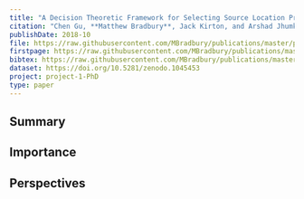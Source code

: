 ```yaml
---
title: "A Decision Theoretic Framework for Selecting Source Location Privacy Aware Routing Protocols in Wireless Sensor Networks"
citation: "Chen Gu, **Matthew Bradbury**, Jack Kirton, and Arshad Jhumka. A Decision Theoretic Framework for Selecting Source Location Privacy Aware Routing Protocols in Wireless Sensor Networks. *Future Generation Computing Systems*, 87:514–526, 2018. [doi:10.1016/j.future.2018.01.046](https://doi.org/10.1016/j.future.2018.01.046)."
publishDate: 2018-10
file: https://raw.githubusercontent.com/MBradbury/publications/master/papers/FGCS2018.pdf
firstpage: https://raw.githubusercontent.com/MBradbury/publications/master/firstpages/FGCS2018.svg
bibtex: https://raw.githubusercontent.com/MBradbury/publications/master/bibtex/Gu_2018_ADecisionTheoretic.bib
dataset: https://doi.org/10.5281/zenodo.1045453
project: project-1-PhD
type: paper
---
```


## Summary

## Importance

## Perspectives


